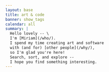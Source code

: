 ```yaml
---
layout: base
title: art & code
banner: show_tags
calendar: all
summary: |
  Hello lovely -- \
  I'm [Miriam](/who/).
  I spend my time creating art and software
  with (and for) [other people](/why/),
  so I'm glad you're here!
  Search, sort, and explore --
  I hope you find something interesting.
---
```

